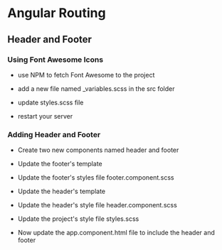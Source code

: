 # Angular Routing

## Header and Footer

### Using Font Awesome Icons

* use NPM to fetch Font Awesome to the project

* add a new file named \_variables.scss in the src folder

* update styles.scss file

* restart your server



### Adding Header and Footer

* Create two new components named header and footer

* Update the footer's template

* Update the footer's styles file footer.component.scss

* Update the header's template

* Update the header's style file header.component.scss

* Update the project's style file styles.scss

* Now update the app.component.html file to include the header and footer



